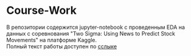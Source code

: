 # Course-Work

В репозитории содержится jupyter-notebook с проведенным EDA на данных с соревнования "Two Sigma: Using News to Predict Stock Movements" на платформе Kaggle.<br>
Полный текст работы доступен по [сслыке](https://hub.lib.sfedu.ru/repository/material/801262120/)
